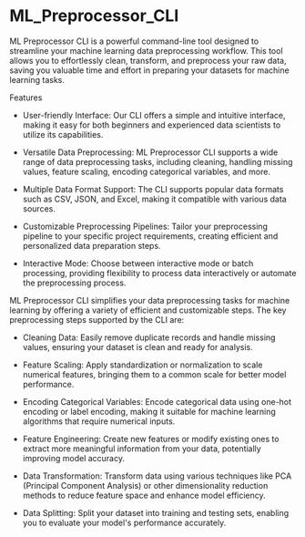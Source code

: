 # ML_Preprocessor_CLI

ML Preprocessor CLI is a powerful command-line tool designed to streamline your machine learning data preprocessing workflow. This tool allows you to effortlessly clean, transform, and preprocess your raw data, saving you valuable time and effort in preparing your datasets for machine learning tasks.

Features
- User-friendly Interface: Our CLI offers a simple and intuitive interface, making it easy for both beginners and experienced data scientists to utilize its capabilities.

- Versatile Data Preprocessing: ML Preprocessor CLI supports a wide range of data preprocessing tasks, including cleaning, handling missing values, feature scaling, encoding categorical variables, and more.

- Multiple Data Format Support: The CLI supports popular data formats such as CSV, JSON, and Excel, making it compatible with various data sources.

- Customizable Preprocessing Pipelines: Tailor your preprocessing pipeline to your specific project requirements, creating efficient and personalized data preparation steps.

- Interactive Mode: Choose between interactive mode or batch processing, providing flexibility to process data interactively or automate the preprocessing process.


ML Preprocessor CLI simplifies your data preprocessing tasks for machine learning by offering a variety of efficient and customizable steps. The key preprocessing steps supported by the CLI are:

- Cleaning Data: Easily remove duplicate records and handle missing values, ensuring your dataset is clean and ready for analysis.

- Feature Scaling: Apply standardization or normalization to scale numerical features, bringing them to a common scale for better model performance.

- Encoding Categorical Variables: Encode categorical data using one-hot encoding or label encoding, making it suitable for machine learning algorithms that require numerical inputs.

- Feature Engineering: Create new features or modify existing ones to extract more meaningful information from your data, potentially improving model accuracy.

- Data Transformation: Transform data using various techniques like PCA (Principal Component Analysis) or other dimensionality reduction methods to reduce feature space and enhance model efficiency.

- Data Splitting: Split your dataset into training and testing sets, enabling you to evaluate your model's performance accurately.
